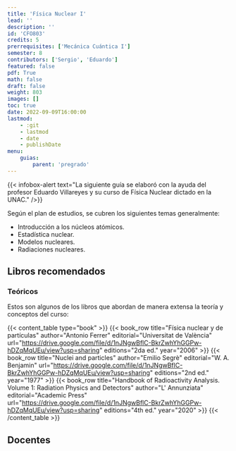 ```yaml
---
title: 'Física Nuclear I'
lead: ''
description: ''
id: 'CFO803'
credits: 5
prerrequisites: ['Mecánica Cuántica I']
semester: 8
contributors: ['Sergio', 'Eduardo']
featured: false
pdf: True
math: false
draft: false
weight: 803
images: []
toc: true
date: 2022-09-09T16:00:00
lastmod:
    - :git
    - lastmod
    - date
    - publishDate
menu:
    guias:
        parent: 'pregrado'
---
```


{{< infobox-alert text="La siguiente guía se elaboró con la ayuda del profesor Eduardo Villareyes y su curso de Física Nuclear dictado en la UNAC." />}}

Según el plan de estudios, se cubren los siguientes temas generalmente:

-   Introducción a los núcleos atómicos.
-   Estadística nuclear.
-   Modelos nucleares.
-   Radiaciones nucleares.

## Libros recomendados

### Teóricos

Estos son algunos de los libros que abordan de manera extensa la teoría y conceptos del curso:

{{< content_table type="book" >}} {{< book_row title="Física nuclear y de partículas" author="Antonio Ferrer" editorial="Universitat de València" url="https://drive.google.com/file/d/1nJNgwBflC-BkrZwhYhGGPw-hDZqMqUEu/view?usp=sharing" editions="2da ed." year="2006" >}} {{< book_row title="Nuclei and particles" author="Emilio Segrè" editorial="W. A. Benjamin" url="https://drive.google.com/file/d/1nJNgwBflC-BkrZwhYhGGPw-hDZqMqUEu/view?usp=sharing" editions="2nd ed." year="1977" >}} {{< book_row title="Handbook of Radioactivity Analysis. Volume 1: Radiation Physics and Detectors" author="L' Annunziata" editorial="Academic Press" url="https://drive.google.com/file/d/1nJNgwBflC-BkrZwhYhGGPw-hDZqMqUEu/view?usp=sharing" editions="4th ed." year="2020" >}} {{< /content_table >}}

<!--
## Listas de reproducción

| Nombre   | Autor   | Editorial | Año |
|----------| --------|-----------|-----|
| Nombre 1 | Autor 1 | Editorial | Año |

## Sílabos
-->

## Docentes
